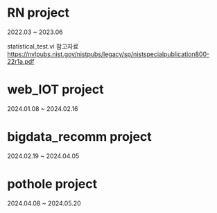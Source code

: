 # RN project 
2022.03 ~ 2023.06 

statistical_test.vi 참고자료 https://nvlpubs.nist.gov/nistpubs/legacy/sp/nistspecialpublication800-22r1a.pdf
# web_IOT project 
2024.01.08 ~ 2024.02.16
# bigdata_recomm project 
2024.02.19 ~ 2024.04.05
# pothole project 
2024.04.08 ~ 2024.05.20

